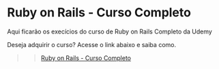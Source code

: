 # Ruby on Rails - Curso Completo

Aqui ficarão os execícios do curso de Ruby on Rails Completo da Udemy

Deseja adquirir o curso? Acesse o link abaixo e saiba como.

>> [Ruby on Rails - Curso Completo](http://jacksonpires.blogspot.com.br/2016/05/novo-curso-de-rails-na-udemy.html)
